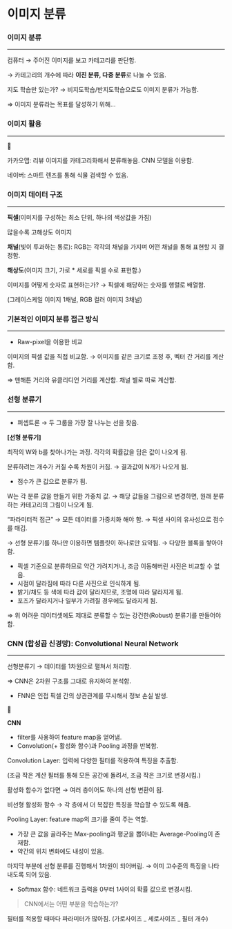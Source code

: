 # 이미지 분류

### 이미지 분류

---

컴퓨터 → 주어진 이미지를 보고 카테고리를 판단함.

→ 카테고리의 개수에 따라 **이진 분류, 다중 분류**로 나눌 수 있음.

지도 학습만 있는가? → 비지도학습/반지도학습으로도 이미지 분류가 가능함.

⇒ 이미지 분류라는 목표를 달성하기 위해…

### 이미지 활용

---

<aside>
🤖

카카오맵: 리뷰 이미지를 카테고리화해서 분류해놓음. CNN 모델을 이용함.

네이버: 스마트 렌즈를 통해 식물 검색할 수 있음.

</aside>

### 이미지 데이터 구조

---

**픽셀**(이미지를 구성하는 최소 단위, 하나의 색상값을 가짐)

많을수록 고해상도 이미지

**채널**(빛이 투과하는 통로): RGB는 각각의 채널을 가지며 어떤 채널을 통해 표현할 지 결정함.

**해상도**(이미지 크기, 가로 \* 세로를 픽셀 수로 표현함.)

이미지를 어떻게 숫자로 표현하는가? → 픽셀에 해당하는 숫자를 행렬로 배열함.

(그레이스케일 이미지 1채널, RGB 컬러 이미지 3채널)

### 기본적인 이미지 분류 접근 방식

---

- Raw-pixel을 이용한 비교

이미지의 픽셀 값을 직접 비교함. → 이미지를 같은 크기로 조정 후, 벡터 간 거리를 계산함.

⇒ 맨해튼 거리와 유클리디언 거리를 계산함. 채널 별로 따로 계산함.

### 선형 분류기

---

- 퍼셉트론 → 두 그룹을 가장 잘 나누는 선을 찾음.

**[선형 분류기]**

최적의 W와 b를 찾아나가는 과정. 각각의 확률값을 담은 값이 나오게 됨.

분류하려는 개수가 커질 수록 차원이 커짐. → 결과값이 N개가 나오게 됨.

- 점수가 큰 값으로 분류가 됨.

W는 각 분류 값을 만들기 위한 가중치 값. → 해당 값들을 그림으로 변경하면, 원래 분류하는 카테고리의 그림이 나오게 됨.

“파라미터적 접근” → 모든 데이터를 가중치화 해야 함. → 픽셀 사이의 유사성으로 점수를 매김.

→ 선형 분류기를 하나만 이용하면 템플릿이 하나로만 요약됨. → 다양한 블록을 쌓아야 함.

- 픽셀 기준으로 분류하므로 약간 가려지거나, 조금 이동해버린 사진은 비교할 수 없음.
- 시점이 달라짐에 따라 다른 사진으로 인식하게 됨.
- 밝기/채도 등 색에 따라 값이 달라지므로, 조명에 따라 달라지게 됨.
- 포즈가 달라지거나 일부가 가려질 경우에도 달라지게 됨.

⇒ 위 어려운 데이터셋에도 제대로 분류할 수 있는 강건한(Robust) 분류기를 만들어야 함.

### CNN (합성곱 신경망): Convolutional Neural Network

---

선형분류기 → 데이터를 1차원으로 펼쳐서 처리함.

⇒ CNN은 2차원 구조를 그대로 유지하여 분석함.

- FNN은 인접 픽셀 간의 상관관계를 무시해서 정보 손실 발생.

<aside>
🤖

**CNN**

- filter를 사용하여 feature map을 얻어냄.
- Convolution(+ 활성화 함수)과 Pooling 과정을 반복함.
</aside>

Convolution Layer: 입력에 다양한 필터를 적용하여 특징을 추출함.

(조금 작은 계산 필터를 통해 모든 공간에 돌려서, 조금 작은 크기로 변경시킴.)

활성화 함수가 없다면 → 여러 층이어도 하나의 선형 변환이 됨.

비선형 활성화 함수 → 각 층에서 더 복잡한 특징을 학습할 수 있도록 해줌.

Pooling Layer: feature map의 크기를 줄여 주는 역할.

- 가장 큰 값을 골라주는 Max-pooling과 평균을 뽑아내는 Average-Pooling이 존재함.
- 약간의 위치 변화에도 내성이 있음.

마지막 부분에 선형 분류를 진행해서 1차원이 되어버림. → 이미 고수준의 특징을 나타내도록 되어 있음.

- Softmax 함수: 네트워크 출력을 0부터 1사이의 확률 값으로 변경시킴.

> CNN에서는 어떤 부분을 학습하는가?

필터를 적용할 때마다 파라미터가 많아짐. (가로사이즈 _ 세로사이즈 _ 필터 개수)
